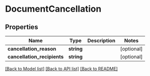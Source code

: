 # DocumentCancellation

## Properties
Name | Type | Description | Notes
------------ | ------------- | ------------- | -------------
**cancellation_reason** | **string** |  | [optional] 
**cancellation_recipients** | **string** |  | [optional] 

[[Back to Model list]](../../README.md#documentation-for-models) [[Back to API list]](../../README.md#documentation-for-api-endpoints) [[Back to README]](../../README.md)

